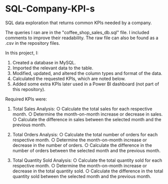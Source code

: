 # SQL-Company-KPI-s
SQL data exploration that returns common KPIs needed by a company.

The queries I ran are in the "coffee_shop_sales_db.sql" file. I included comments to improve their readability.
The raw file can also be found as a .csv in the repository files.

In this project, I:

1. Created a database in MySQL.
2. Imported the relevant data to the table.
3. Modified, updated, and altered the column types and format of the data.
4. Calculated the requested KPIs, which are noted below.
5. Added some extra KPIs later used in a Power BI dashboard (not part of this repository).

Required KPIs were:

1. Total Sales Analysis:
  ○ Calculate the total sales for each respective month.
  ○ Determine the month-on-month increase or decrease in sales.
  ○ Calculate the difference in sales between the selected month and the previous month.

2. Total Orders Analysis:
  ○ Calculate the total number of orders for each respective month.
  ○ Determine the month-on-month increase or decrease in the number of orders.
  ○ Calculate the difference in the number of orders between the selected month and the previous month.

3. Total Quantity Sold Analysis:
  ○ Calculate the total quantity sold for each respective month.
  ○ Determine the month-on-month increase or decrease in the total quantity sold.
  ○ Calculate the difference in the total quantity sold between the selected month and the previous month.
